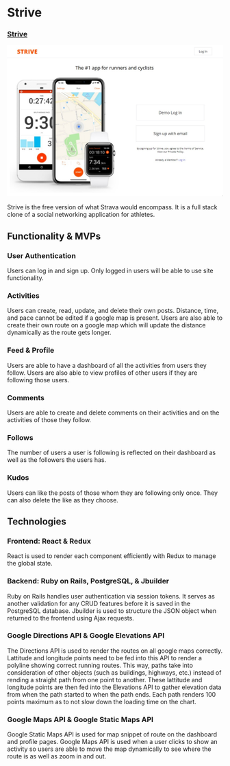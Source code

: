 # Strive

### [Strive](https://strive-for-strides.herokuapp.com/#/)

![](https://github.com/vnchen92/strive/blob/main/app/assets/images/strive-screenshot.jpg?raw=true)

Strive is the free version of what Strava would encompass. It is a full stack clone of a social networking application for athletes.

## Functionality & MVPs

### User Authentication

Users can log in and sign up. Only logged in users will be able to use site functionality.

### Activities

Users can create, read, update, and delete their own posts. Distance, time, and pace cannot be edited if a google map is present. Users are also able to create their own route on a google map which will update the distance dynamically as the route gets longer.

### Feed & Profile

Users are able to have a dashboard of all the activities from users they follow. Users are also able to view profiles of other users if they are following those users.

### Comments

Users are able to create and delete comments on their activities and on the activities of those they follow.

### Follows

The number of users a user is following is reflected on their dashboard as well as the followers the users has.

### Kudos

Users can like the posts of those whom they are following only once. They can also delete the like as they choose.

## Technologies

### Frontend: React & Redux

React is used to render each component efficiently with Redux to manage the global state.

### Backend: Ruby on Rails, PostgreSQL, & Jbuilder

Ruby on Rails handles user authentication via session tokens. It serves as another validation for any CRUD features before it is saved in the PostgreSQL database. Jbuilder is used to structure the JSON object when returned to the frontend using Ajax requests.

### Google Directions API & Google Elevations API

The Directions API is used to render the routes on all google maps correctly. Lattitude and longitude points need to be fed into this API to render a polyline showing correct running routes. This way, paths take into consideration of other objects (such as buildings, highways, etc.) instead of rending a straight path from one point to another. These lattitude and longitude points are then fed into the Elevations API to gather elevation data from when the path started to when the path ends. Each path renders 100 points maximum as to not slow down the loading time on the chart.

### Google Maps API & Google Static Maps API

Google Static Maps API is used for map snippet of route on the dashboard and profile pages. Google Maps API is used when a user clicks to show an activity so users are able to move the map dynamically to see where the route is as well as zoom in and out.


